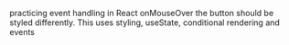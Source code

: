 practicing event handling in React
onMouseOver the button should be styled differently. 
This uses styling, useState, conditional rendering and events
